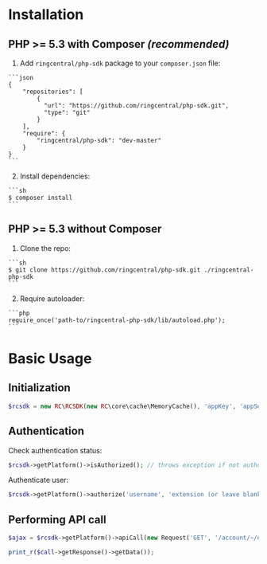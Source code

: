 # Installation

## PHP >= 5.3 with Composer *(recommended)*
  
  1. Add ```ringcentral/php-sdk``` package to your ```composer.json``` file:
  
    ```json
    {
        "repositories": [
            {
              "url": "https://github.com/ringcentral/php-sdk.git",
              "type": "git"
            }
        ],
        "require": {
            "ringcentral/php-sdk": "dev-master"
        }
    }
    ```
    
  2. Install dependencies:
    
    ```sh
    $ composer install
    ```

## PHP >= 5.3 without Composer

  1. Clone the repo:
  
    ```sh
    $ git clone https://github.com/ringcentral/php-sdk.git ./ringcentral-php-sdk
    ```
    
  2. Require autoloader:
  
    ```php
    require_once('path-to/ringcentral-php-sdk/lib/autoload.php');
    ```
    
# Basic Usage

## Initialization

```php
$rcsdk = new RC\RCSDK(new RC\core\cache\MemoryCache(), 'appKey', 'appSecret', 'server (optional)');
```

## Authentication

Check authentication status:

```php
$rcsdk->getPlatform()->isAuthorized(); // throws exception if not authorized after automatic refresh
```

Authenticate user:

```php
$rcsdk->getPlatform()->authorize('username', 'extension (or leave blank)', 'password', true); // change true to false to not remember user
```

## Performing API call

```php
$ajax = $rcsdk->getPlatform()->apiCall(new Request('GET', '/account/~/extension/~'));

print_r($call->getResponse()->getData());
```